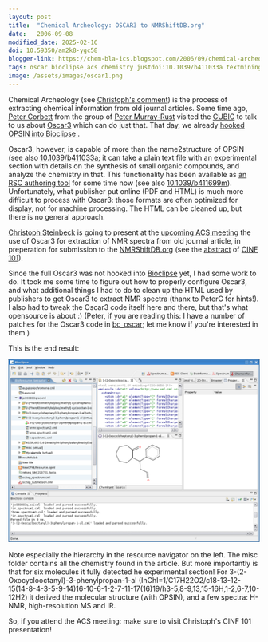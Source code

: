 ```yaml
---
layout: post
title:  "Chemical Archeology: OSCAR3 to NMRShiftDB.org"
date:   2006-09-08
modified_date: 2025-02-16
doi: 10.59350/am2k8-ygc58
blogger-link: https://chem-bla-ics.blogspot.com/2006/09/chemical-archeology-oscar3-to.html
tags: oscar bioclipse acs chemistry justdoi:10.1039/b411033a textmining justdoi:10.1039/b411699m
image: /assets/images/oscar1.png
---
```


Chemical Archeology (see [Christoph's comment](http://wiki.cubic.uni-koeln.de/blog/pivot/entry.php?id=7#body)) is the
process of extracting chemical information from old journal articles. Some time ago,
[Peter Corbett](http://wwmm.ch.cam.ac.uk/blogs/corbett/) from the group of [Peter Murray-Rust](http://wwmm.ch.cam.ac.uk/blogs/murrayrust/)
visited the [CUBIC](http://almost.cubic.uni-koeln.de/jrg/) to talk to us about
[Oscar3](http://wwmm.ch.cam.ac.uk/wikis/wwmm/index.php/Oscar3) which can do just that. That day, we already
[hooked OPSIN into Bioclipse <i class="fa-solid fa-recycle fa-xs"></i>](https://chem-bla-ics.linkedchemistry.info/2006/06/22/text-mining-for-chemistry-using-oscar3.html).

Oscar3, however, is capable of more than the name2structure of OPSIN (see also
[10.1039/b411033a](httpa://doi.org/10.1039/b411033a); it can take a plain text file with an experimental section
with details on the synthesis of small organic compounds, and analyze the chemistry in that. This functionality has been
available as [an RSC authoring tool](http://www.rsc.org/Publishing/ReSourCe/AuthorGuidelines/AuthoringTools/index.asp)
for some time now (see also [10.1039/b411699m](https://doi.org/10.1039/b411699m)). Unfortunately, what publisher put
online (PDF and HTML) is much more difficult to process with Oscar3: those formats are often optimized for display,
not for machine processing. The HTML can be cleaned up, but there is no general approach.

[Christoph Steinbeck](http://wiki.cubic.uni-koeln.de/blog/) is going to present at the
[upcoming ACS meeting](http://www.chemistry.org/portal/a/c/s/1/acsdisplay.html?DOC=meetings%5Csanfrancisco2006%5Chome.html)
the use of Oscar3 for extraction of NMR spectra from old journal article, in preperation for submission to the
[NMRShiftDB.org](http://www.nmrshiftdb.org/) (see the [abstract](http://wiki.cubic.uni-koeln.de/blog/pivot/entry.php?id=4#body)
of [CINF 101](http://oasys2.confex.com/acs/232nm/techprogram/P981204.HTM)).

Since the full Oscar3 was not hooked into [Bioclipse](http://www.bioclipse.net/) yet, I had some work to do. It took me
some time to figure out how to properly configure Oscar3, and what additional things I had to do to clean up the HTML
used by publishers to get Oscar3 to extract NMR spectra (thanx to PeterC for hints!). I also had to tweak the Oscar3
code itself here and there, but that's what opensource is about :) (Peter, if you are reading this: I have a number
of patches for the Oscar3 code in [bc_oscar](http://svn.sourceforge.net/viewvc/bioclipse/trunk/bc_oscar/);
let me know if you're interested in them.)

This is the end result:

![](/assets/images/oscar1.png)

Note especially the hierarchy in the resource navigator on the left. The misc folder contains all the chemistry found in the article. But more importantly is that for six molecules it fully detected he experimental section! For 3-(2-Oxocyclooctanyl)-3-phenylpropan-1-al (InChI=1/C17H22O2/c18-13-12-15(14-8-4-3-5-9-14)16-10-6-1-2-7-11-17(16)19/h3-5,8-9,13,15-16H,1-2,6-7,10-12H2) it derived the molecular structure (with OPSIN), and a few spectra: H-NMR, high-resolution MS and IR.

So, if you attend the ACS meeting: make sure to visit Christoph's CINF 101 presentation!
